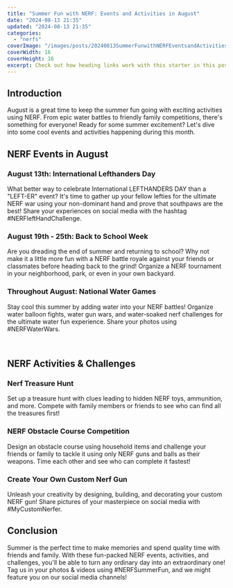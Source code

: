 ```yaml
---
title: "Summer Fun with NERF: Events and Activities in August"
date: "2024-08-13 21:35"
updated: "2024-08-13 21:35"
categories:
  - "nerfs"
coverImage: "/images/posts/20240813SummerFunwithNERFEventsandActivitiesinAugust_1.jpg"
coverWidth: 16
coverHeight: 16
excerpt: Check out how heading links work with this starter in this post.
---
```


<script>
  import { base } from '$app/paths';
</script>


## Introduction
August is a great time to keep the summer fun going with exciting activities using NERF. From epic water battles to friendly family competitions, there's something for everyone! Ready for some summer excitement? Let's dive into some cool events and activities happening during this month.

## NERF Events in August

### **August 13th: International Lefthanders Day**
What better way to celebrate International LEFTHANDERS DAY than a "LEFT-ER" event? It's time to gather up your fellow lefties for the ultimate NERF war using your non-dominant hand and prove that southpaws are the best! Share your experiences on social media with the hashtag #NERFleftHandChallenge.

### **August 19th - 25th: Back to School Week**
Are you dreading the end of summer and returning to school? Why not make it a little more fun with a NERF battle royale against your friends or classmates before heading back to the grind! Organize a NERF tournament in your neighborhood, park, or even in your own backyard.

### **Throughout August: National Water Games**
Stay cool this summer by adding water into your NERF battles! Organize water balloon fights, water gun wars, and water-soaked nerf challenges for the ultimate water fun experience. Share your photos using #NERFWaterWars.

<img class="inline object-contain w-full my-4" src="{base}/images/posts/20240813SummerFunwithNERFEventsandActivitiesinAugust_2.jpg" alt="" style="aspect-ratio: 16 / 16;" width="16" height="16">


## NERF Activities & Challenges

### **Nerf Treasure Hunt**
Set up a treasure hunt with clues leading to hidden NERF toys, ammunition, and more. Compete with family members or friends to see who can find all the treasures first!

### **NERF Obstacle Course Competition**
Design an obstacle course using household items and challenge your friends or family to tackle it using only NERF guns and balls as their weapons. Time each other and see who can complete it fastest!

### **Create Your Own Custom Nerf Gun**
Unleash your creativity by designing, building, and decorating your custom NERF gun! Share pictures of your masterpiece on social media with #MyCustomNerfer.

## Conclusion

Summer is the perfect time to make memories and spend quality time with friends and family. With these fun-packed NERF events, activities, and challenges, you'll be able to turn any ordinary day into an extraordinary one! Tag us in your photos & videos using #NERFSummerFun, and we might feature you on our social media channels!
